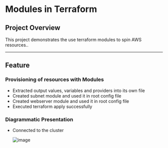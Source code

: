 # Modules in Terraform

## **Project Overview**
This project demonstrates the use terraform modules to spin AWS resources.. 

---
  
## **Feature**

### **Provisioning of resources with Modules**

- Extracted output values, variables and providers into its own file
- Created subnet module and used it in root config file
- Created webserver module and used it in root config file
- Executed terraform apply successfully


### **Diagrammatic Presentation**
- Connected to the cluster

  ![image](https://github.com/user-attachments/assets/02cf7397-d6af-483d-8dd7-42ec272d289a)
